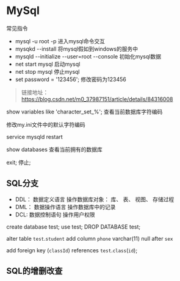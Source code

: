 # MySql

常见指令

- mysql -u root -p 进入mysql命令交互
- mysqkd --install  将mysql假如到windows的服务中
- mysqld --initialize --user=root --console 初始化mysql数据
- net start mysql 启动mysql
- net stop mysql 停止mysql
- set password = '123456'; 修改密码为123456

> 链接地址：
https://blog.csdn.net/m0_37987151/article/details/84316008


show variables like 'character\_set\_%';  查看当前数据库字符编码

修改my.ini文件中的默认字符编码

service mysqld restart

show databases  查看当前拥有的数据库

exit; 停止;

## SQL分支

- DDL： 数据定义语言 操作数据库对象： 库、 表、 视图、 存储过程
- DML： 数据操作语言  操作数据库中的记录
- DCL:  数据控制语句 操作用户权限

create database test;
use test;
DROP DATABASE test;

<!-- 添加列 -->
alter table `test`.`student`
add column `phone` varchar(11) null after `sex`

<!-- 连接外键 -->
add foreign key (`classId`) references `test`.`class`(`id`);

## SQL的增删改查
